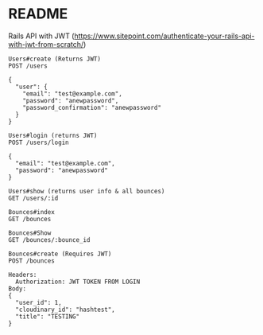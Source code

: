 # README

Rails API with JWT (https://www.sitepoint.com/authenticate-your-rails-api-with-jwt-from-scratch/)

```
Users#create (Returns JWT)
POST /users

{
  "user": {
    "email": "test@example.com",
    "password": "anewpassword",
    "password_confirmation": "anewpassword"
  }
}

Users#login (returns JWT)
POST /users/login

{
  "email": "test@example.com",
  "password": "anewpassword"
}

Users#show (returns user info & all bounces)
GET /users/:id

Bounces#index
GET /bounces

Bounces#Show
GET /bounces/:bounce_id

Bounces#create (Requires JWT)
POST /bounces

Headers:
  Authorization: JWT TOKEN FROM LOGIN
Body:
{
  "user_id": 1,
  "cloudinary_id": "hashtest",
  "title": "TESTING"
}
```
